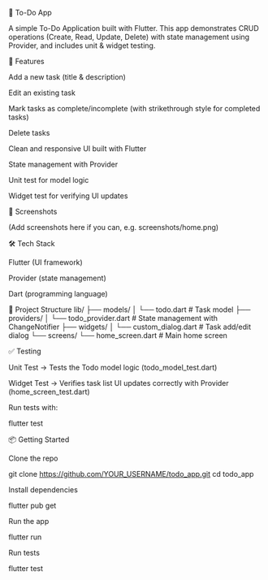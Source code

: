 📝 To-Do App

A simple To-Do Application built with Flutter.
This app demonstrates CRUD operations (Create, Read, Update, Delete) with state management using Provider, and includes unit & widget testing.

🚀 Features

Add a new task (title & description)

Edit an existing task

Mark tasks as complete/incomplete (with strikethrough style for completed tasks)

Delete tasks

Clean and responsive UI built with Flutter

State management with Provider

Unit test for model logic

Widget test for verifying UI updates

📸 Screenshots

(Add screenshots here if you can, e.g. screenshots/home.png)

🛠️ Tech Stack

Flutter
 (UI framework)

Provider
 (state management)

Dart
 (programming language)

📂 Project Structure
lib/
 ├── models/
 │    └── todo.dart          # Task model
 ├── providers/
 │    └── todo_provider.dart # State management with ChangeNotifier
 ├── widgets/
 │    └── custom_dialog.dart # Task add/edit dialog
 └── screens/
      └── home_screen.dart   # Main home screen

✅ Testing

Unit Test → Tests the Todo model logic (todo_model_test.dart)

Widget Test → Verifies task list UI updates correctly with Provider (home_screen_test.dart)

Run tests with:

flutter test

📦 Getting Started

Clone the repo

git clone https://github.com/YOUR_USERNAME/todo_app.git
cd todo_app


Install dependencies

flutter pub get


Run the app

flutter run


Run tests

flutter test
